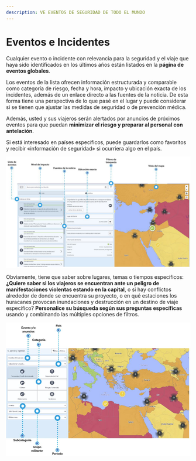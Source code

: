 ```yaml
---
description: VE EVENTOS DE SEGURIDAD DE TODO EL MUNDO
---
```


# Eventos e Incidentes

Cualquier evento o incidente con relevancia para la seguridad y el viaje que haya sido identificados en los últimos años están listados en la **página de eventos globales**.

Los eventos de la lista ofrecen información estructurada y comparable como categoría de riesgo, fecha y hora, impacto y ubicación exacta de los incidentes, además de un enlace directo a las fuentes de la noticia. De esta forma tiene una perspectiva de lo que pasé en el lugar y puede considerar si se tienen que ajustar las medidas de seguridad o de prevención médica.

Además, usted y sus viajeros serán alertados por anuncios de próximos eventos para que puedan **minimizar el riesgo y preparar al personal con antelación**.

Si está interesado en países específicos, puede guardarlos como favoritos y recibir «información de seguridad» si ocurriera algo en el país.

![](../.gitbook/assets/global-events-list.JPG)

Obviamente, tiene que saber sobre lugares, temas o tiempos específicos: **¿Quiere saber si los viajeros se encuentran ante un peligro de manifestaciones violentas estando en la capital**, o si hay conflictos alrededor de donde se encuentra su proyecto, o en qué estaciones los huracanes provocan inundaciones y destrucción en un destino de viaje específico? **Personalice su búsqueda según sus preguntas específicas** usando y combinando las múltiples opciones de filtros.

![](../.gitbook/assets/global-events-list_2%20%281%29.JPG)

